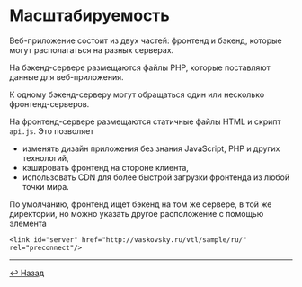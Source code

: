 # Масштабируемость

Веб-приложение состоит из двух частей: фронтенд и бэкенд,
которые могут располагаться на разных серверах.

На бэкенд-сервере размещаются файлы PHP,
которые поставляют данные для веб-приложения.

К одному бэкенд-серверу могут обращаться один или несколько фронтенд-серверов.

На фронтенд-сервере размещаются статичные файлы HTML и скрипт `api.js`.
Это позволяет
* изменять дизайн приложения без знания JavaScript, PHP и других технологий,
* кэшировать фронтенд на стороне клиента,
* использовать CDN для более быстрой загрузки фронтенда из любой точки мира.

По умолчанию, фронтенд ищет бэкенд на том же сервере, в той же директории,
но можно указать другое расположение с помощью элемента

```
<link id="server" href="http://vaskovsky.ru/vtl/sample/ru/" rel="preconnect"/>
```
________________________________________________________________________________
[↩ Назад](javascript:history.back();)
